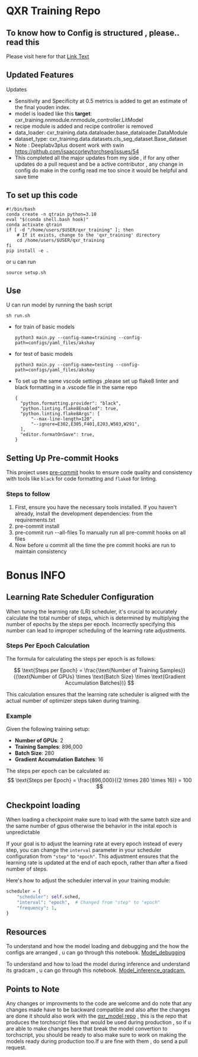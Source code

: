 QXR Training Repo
===

## To know how to Config is structured , please.. read this

Please visit here for that [Link Text](configs/README.md)

## Updated Features

Updates
  - Sensitivity and Specificity at 0.5 metrics is added to get an estimate of the final youden index.
  - model is loaded like this __target__: cxr_training.nnmodule.nnmodule_controller.LitModel
  - recipe module is added and recipe controller is removed
  - data_loader: cxr_training.data.dataloader.base_dataloader.DataModule
  - dataset_type: cxr_training.data.datasets.cls_seg_dataset.Base_dataset
  - Note : Deeplabv3plus dosent work with swin
https://github.com/isaaccorley/torchseg/issues/54
  - This completed all the major updates from my side , if for any other updates do a pull request and be a active contributor , any change in config do make in the config read me too since it would be helpful and save time

## To set up this code
  ```
  #!/bin/bash
  conda create -n qtrain python=3.10
  eval "$(conda shell.bash hook)"
  conda activate qtrain
  if [ -d "/home/users/$USER/qxr_training" ]; then
      # If it exists, change to the 'qxr_training' directory
      cd /home/users/$USER/qxr_training
  fi
  pip install -e .
  ```

  or u can run
  ```
  source setup.sh
  ```
## Use

  U can run model by running the bash script
  ```
  sh run.sh
  ```

- for train of basic models
  ```
  python3 main.py --config-name=training --config-path=configs/yaml_files/akshay
  ```

- for test of basic models
  ```
  python3 main.py --config-name=testing --config-path=configs/yaml_files/akshay
  ```

- To set up the same vscode settings ,please set up flake8 linter and black formatting in a .vscode file in the same repo
  ```
  {
    "python.formatting.provider": "black",
    "python.linting.flake8Enabled": true,
    "python.linting.flake8Args": [
        "--max-line-length=120",
        "--ignore=E302,E305,F401,E203,W503,W291",
    ],
    "editor.formatOnSave": true,
  }
  ```

## Setting Up Pre-commit Hooks

This project uses [pre-commit](https://pre-commit.com/) hooks to ensure code quality and consistency with tools like `black` for code formatting and `flake8` for linting.

### Steps to follow

1) First, ensure you have the necessary tools installed. If you haven't already, install the development dependencies: from the requirements.txt
1) pre-commit install
1) pre-commit run --all-files To manually run all pre-commit hooks on all files
1) Now before u commit all the time the pre commit hooks are run to maintain consistency

# Bonus INFO
## Learning Rate Scheduler Configuration

When tuning the learning rate (LR) scheduler, it's crucial to accurately calculate the total number of steps, which is determined by multiplying the number of epochs by the steps per epoch. Incorrectly specifying this number can lead to improper scheduling of the learning rate adjustments.

### Steps Per Epoch Calculation

The formula for calculating the steps per epoch is as follows:

$$
\text{Steps per Epoch} = \frac{\text{Number of Training Samples}}{(\text{Number of GPUs} \times \text{Batch Size} \times \text{Gradient Accumulation Batches})}
$$

This calculation ensures that the learning rate scheduler is aligned with the actual number of optimizer steps taken during training.

### Example

Given the following training setup:

- **Number of GPUs**: 2
- **Training Samples**: 896,000
- **Batch Size**: 280
- **Gradient Accumulation Batches**: 16

The steps per epoch can be calculated as:
$$
\text{Steps per Epoch} = \frac{896,000}{(2 \times 280 \times 16)} = 100
$$

## Checkpoint loading
When loading a checkpoint make sure to load with the same batch size and the same number of gpus otherwise the behavior in the inital epoch is unpredictable


If your goal is to adjust the learning rate at every epoch instead of every step, you can change the `interval` parameter in your scheduler configuration from `"step"` to `"epoch"`. This adjustment ensures that the learning rate is updated at the end of each epoch, rather than after a fixed number of steps.

Here's how to adjust the scheduler interval in your training module:

```python
scheduler = {
    "scheduler": self.sched,
    "interval": "epoch",  # Changed from "step" to "epoch"
    "frequency": 1,
}
```

## Resources

To understand and how the model loading and debugging and the how the configs are arranged , u can go through this notebook.
[Model_debugging](https://github.com/qureai/qxr_training/blob/master/notebooks/model_debugging.ipynb)

To understand and how to load the model during inference and understand its gradcam , u can go through this notebook.
[Model_inference_gradcam.](https://github.com/qureai/qxr_training/blob/master/notebooks/model_inference_gradcam.ipynb)

## Points to Note

Any changes or improvments to the code are welcome and do note that any changes made have to be backward compatible and also after the changes are done it should also work with the [qxr_model repo](https://github.com/qureai/cxr_models) , this is the repo that produces the torchscript files that would be used during production , so if u are able to make changes here that break the model convertion to torchscript, you should be ready to also make sure to work on making the models ready during production too.If u are fine with them , do send a pull request.
